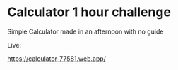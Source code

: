 # Calculator 1 hour challenge

Simple Calculator made in an afternoon with no guide

Live:

https://calculator-77581.web.app/
